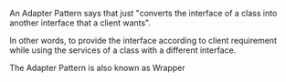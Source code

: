 An Adapter Pattern says that just "converts the interface of a class into another interface that a client wants".


In other words, to provide the interface according to client requirement while using the services of a class with a different interface.

The Adapter Pattern is also known as Wrapper